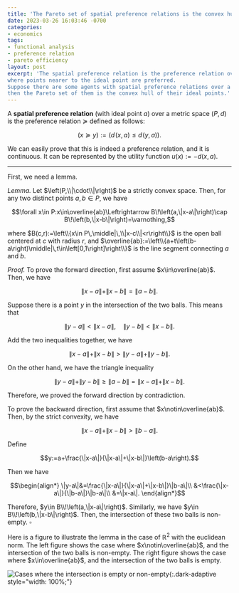 ```yaml
---
title: 'The Pareto set of spatial preference relations is the convex hull of ideal points'
date: 2023-03-26 16:03:46 -0700
categories:
- economics
tags:
- functional analysis
- preference relation
- pareto efficiency
layout: post
excerpt: 'The spatial preference relation is the preference relation over a metric space
where points nearer to the ideal point are preferred.
Suppose there are some agents with spatial preference relations over a strictly convex space,
then the Pareto set of them is the convex hull of their ideal points.'
---
```


A **spatial preference relation** (with ideal point $a$)
over a metric space $\left(P,d\right)$ is
the preference relation $\succeq$ defined as follows:

$$\left(x\succeq y\right):=\left(d\!\left(x,a\right)\leq d\!\left(y,a\right)\right).$$

We can easily prove that this is indeed a preference relation, and it is continuous.
It can be represented by the utility function $u(x):=-d(x,a)$.

---

First, we need a lemma.

*Lemma.*
Let $\left(P,\\|\cdot\\|\right)$ be a strictly convex space.
Then, for any two distinct points $a,b\in P$,
we have

$$\forall x\in P:x\in\overline{ab}\Leftrightarrow
B\!\left(a,\|x-a\|\right)\cap B\!\left(b,\|x-b\|\right)=\varnothing,$$

where $B(c,r):=\left\\{x\in P\,\middle|\,\\|x-c\\|<r\right\\}$
is the open ball centered at $c$ with radius $r$,
and $\overline{ab}:=\left\\{a+t\left(b-a\right)\middle|\,t\in\left[0,1\right]\right\\}$
is the line segment connecting $a$ and $b$.

*Proof.*
To prove the forward direction, first assume $x\in\overline{ab}$.
Then, we have

$$\|x-a\|+\|x-b\|=\|a-b\|.$$

Suppose there is a point $y$ in the intersection of the two balls.
This means that

$$\|y-a\|<\|x-a\|,\quad\|y-b\|<\|x-b\|.$$

Add the two inequalities together, we have

$$\|x-a\|+\|x-b\|>\|y-a\|+\|y-b\|.$$

On the other hand, we have the triangle inequality

$$\|y-a\|+\|y-b\|\ge\|a-b\|=\|x-a\|+\|x-b\|.$$

Therefore, we proved the forward direction by contradiction.

To prove the backward direction, first assume that $x\notin\overline{ab}$.
Then, by the strict convexity, we have

$$\|x-a\|+\|x-b\|>\|b-a\|.$$

Define

$$y:=a+\frac{\|x-a\|}{\|x-a\|+\|x-b\|}\left(b-a\right).$$

Then we have

$$\begin{align*}
\|y-a\|&=\frac{\|x-a\|}{\|x-a\|+\|x-b\|}\|b-a\|\\
&<\frac{\|x-a\|}{\|b-a\|}\|b-a\|\\
&=\|x-a\|.
\end{align*}$$

Therefore, $y\in B\\!\left(a,\|x-a\|\right)$.
Similarly, we have $y\in B\\!\left(b,\|x-b\|\right)$.
Then, the intersection of these two balls is non-empty.
$\square$

Here is a figure to illustrate the lemma in the case of $\mathbb R^2$
with the euclidean norm.
The left figure shows the case where $x\notin\overline{ab}$,
and the intersection of the two balls is non-empty.
The right figure shows the case where $x\in\overline{ab}$,
and the intersection of the two balls is empty.

<!--
\documentclass{standalone}
\usepackage{tikz}
\usetikzlibrary{through}
\newcommand\labelpoint[3]{\node[#1] at (#2) {$#3$};\fill (#2) circle (0.07);}

\begin{document}

\begin{tikzpicture}
	\coordinate (a) at (0,0);
	\coordinate (b) at (3,0);
	\coordinate (x) at (1,-1);
	\node[draw] at (a) [circle through={(x)}] {};
	\node[draw] at (b) [circle through={(x)}] {};
	\draw (a) -- (b);
	\labelpoint{left}{a}{a};
	\labelpoint{right}{b}{b};
	\labelpoint{right}{x}{x};
\end{tikzpicture}
\qquad
\begin{tikzpicture}
	\coordinate (a) at (0,0);
	\coordinate (b) at (3,0);
	\coordinate (x) at (2,0);
	\node[draw] at (a) [circle through={(x)}] {};
	\node[draw] at (b) [circle through={(x)}] {};
	\draw (a) -- (b);
	\labelpoint{left}{a}{a};
	\labelpoint{right}{b}{b};
	\labelpoint{below left}{x}{x};
\end{tikzpicture}

\end{document}
-->
![Cases where the intersection is empty or non-empty]({{page.figure}}intersecting_balls.svg){:.dark-adaptive style="width: 100%;"}
